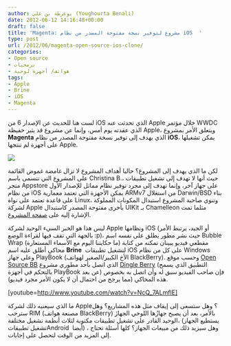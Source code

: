 ```yaml
---
author: يوغرطة بن علي (Youghourta Benali)
date: 2012-06-12 14:16:48+00:00
draft: false
title: 'Magenta: مشروع لتوفير نسخة مفتوحة المصدر من نظام iOS  '
type: post
url: /2012/06/magenta-open-source-ios-clone/
categories:
- Open source
- برمجيات
- هواتف/ أجهزة لوحية
tags:
- Apple
- Brine
- iOS
- Magenta
---
```


لست هنا للحديث عن الإصدار 6 من iOS الذي تحدثت عنه Apple خلال مؤتمر WWDC الذي عقدته يوم أمس، وإنما عن مشروع قد يثير حفيظة Apple، ويتعلق الأمر بمشروع **Magenta** الذي يهدف إلى توفير نسخة مفتوحة المصدر من نظام **iOS**، يمكن تشغيلها على أجهزة لم تنتجها Apple.




[![](https://www.it-scoop.com/wp-content/uploads/2012/06/Magenta.png)
](https://www.it-scoop.com/wp-content/uploads/2012/06/Magenta.png)




لكن ما الذي يهدف إلى المشروع؟ حاليا أهداف المشروع لا تزال غامضة غموض القائمة على المشروع التي تتسمى باسم Christina B.، حيث أنها لا تهدف إلى تشغيل تطبيقات متجر Appstore على جهاز آخر، وإنما تهدف إلى مجرد توفير نظام مماثل للإصدار الأول من نظام iOS يمكن الأجهزة التي تعتمد معمارية ARMv7 من استغلال Darwin/BSD بناء على قاعدة تعتمد على نواة Linux، وتنوي صاحبة المشروع استبدال المكونات المملوكة لشركة Apple بأخرى مفتوحة المصدر كاستبدال UIKit بـ Chamelleon مثلما تمت الإشارة إليه على [صفحة المشروع](http://crna.cc/magenta.html).




ليس هذا هو الخبر السيء الوحيد لشركة Apple ونظامها iOS (أو الجيد، يرتبط الأمر بالجهة التي تقف فيها لقراءة الوضع :p)، حيث نشر مطور يطلق على نفسه اسم Bubble Wrap (ما حكايتنا اليوم مع الأسماء المستعارة) مقطعي فيديو يبينان تمكنه من كتابة محاكي أطلق عليه اسم **Brine**  لتشغيل تطبيقات iOS على كل من نظام Windows وعلى جهاز PlayBook (الأخ الكبير/الصغير لهواتف BlackBerry). وحسب موقع [Open Source BB](http://opensourcebb.com/2012/06/brine-an-ios-emulator-for-playbook-not-yet-available/) الذي اتصل بأحد مطوري مشروع [Dingle Berry](https://www.it-scoop.com/2011/12/playbook-dingleberry/) (التطبيق الذي يسمح بالتحكم في أجهزة PlayBook عن بعد) فإن صاحب الفيديو سبق له وأن اتصل به بخصوص هذه المحاكي (مما يرجح من احتمال أن لا يكون الأمر مجرد فيديو).




<!-- more -->


[youtube=http://www.youtube.com/watch?v=NcQ_7ALmflE]


ما الذي سيعنيه ذلك لشركة Apple؟ وهل ستسعى إلى إيقاف مثل هذه المشاريع؟ وهل سترحب RIM (مصنعة هواتف BlackBerry) بالأمر، بعد أن يصبح جهازُها اللوحي الجهازَ الوحيد القادر على تشغيل تطبيقات مكتوبة لثلاث أنظمة تشغيل مختلفة، (يستطيع الجهاز تشغيل تطبيقاتAndroid  أيضا) ، وهل سيزيد ذلك من مبيعات الجهاز؟ كلها أسئلة تحتاج إلى المزيد من الوقت لتحصل على إجابات.
